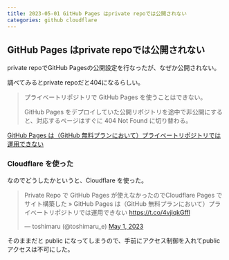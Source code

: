 ```yaml
---
title: 2023-05-01 GitHub Pages はprivate repoでは公開されない
categories: github cloudflare
---
```


## GitHub Pages はprivate repoでは公開されない

private repoでGitHub Pagesの公開設定を行なったが、なぜか公開されない。

調べてみるとprivate repoだと404になるらしい。

> プライベートリポジトリで GitHub Pages を使うことはできない。
>
> GitHub Pages をデプロイしていた公開リポジトリを途中で非公開にすると、対応するページはすぐに 404 Not Found に切り替わる。

[GitHub Pages は（GitHub 無料プランにおいて）プライベートリポジトリでは運用できない](https://zenn.dev/hellorusk/articles/938ebbc3b4e4fb)

### Cloudflare を使った

なのでどうしたかというと、Cloudflare を使った。

<blockquote class="twitter-tweet"><p lang="ja" dir="ltr">Private Repo で GitHub Pages が使えなかったのでCloudflare Pages でサイト構築した » GitHub Pages は（GitHub 無料プランにおいて）プライベートリポジトリでは運用できない <a href="https://t.co/4vjiqkGffl">https://t.co/4vjiqkGffl</a></p>&mdash; toshimaru (@toshimaru_e) <a href="https://twitter.com/toshimaru_e/status/1652841524881936385?ref_src=twsrc%5Etfw">May 1, 2023</a></blockquote> <script async src="https://platform.twitter.com/widgets.js" charset="utf-8"></script>

そのままだと public になってしまうので、手前にアクセス制御を入れてpublicアクセスは不可にした。
